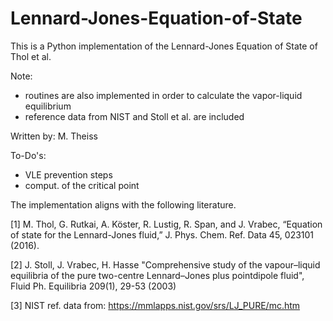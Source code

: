 # Lennard-Jones-Equation-of-State

This is a Python implementation of the Lennard-Jones Equation of State of Thol et al. 

Note: 
  - routines are also implemented in order to calculate the vapor-liquid equilibrium 
  - reference data from NIST and Stoll et al. are included 

Written by: M. Theiss 

To-Do's:
  - VLE prevention steps
  - comput. of the critical point 

The implementation aligns with the following literature. 

[1] M. Thol, G. Rutkai, A. Köster, R. Lustig, R. Span, and J. Vrabec, “Equation of state for the Lennard-Jones fluid,” J. Phys. Chem. Ref. Data 45, 023101 (2016).

[2] J. Stoll, J. Vrabec, H. Hasse "Comprehensive study of the vapour–liquid equilibria of the pure two-centre Lennard–Jones plus pointdipole fluid", Fluid Ph. Equilibria 209(1), 29-53 (2003) 

[3] NIST ref. data from: https://mmlapps.nist.gov/srs/LJ_PURE/mc.htm

